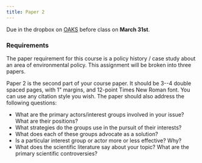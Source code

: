 ```yaml
---
title: Paper 2 
---
```


Due in the dropbox on [OAKS](https://lms.cofc.edu/) before class on **March 31st**.

### Requirements

The paper requirement for this course is a policy history / case study about an area of environmental policy. This assignment will be broken into three papers. 

Paper 2 is the second part of your course paper. It should be 3--4 double spaced pages, with 1" margins, and 12-point Times New Roman font. You can use any citation style you wish. The paper should also address the following questions:

* What are the primary actors/interest groups involved in your issue? What are their positions?
* What strategies do the groups use in the pursuit of their interests?
* What does each of these groups advocate as a solution?
* Is a particular interest group or actor more or less effective?  Why?
* What does the scientific literature say about your topic? What are the primary scientific controversies? 

